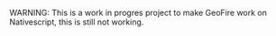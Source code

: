 WARNING:
This is a work in progres project to make GeoFire work on Nativescript, this is still not working.